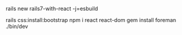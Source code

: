 rails new rails7-with-react -j=esbuild

 rails css:install:bootstrap
  npm i react react-dom
gem install foreman
   ./bin/dev
